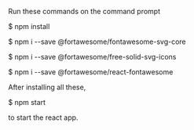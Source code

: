 Run these commands on the command prompt


$ npm install 

$ npm i --save @fortawesome/fontawesome-svg-core

$ npm i --save @fortawesome/free-solid-svg-icons

$ npm i --save @fortawesome/react-fontawesome

After installing all these, 

$ npm start 

to start the react app. 
